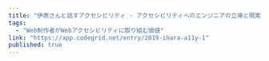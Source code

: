 ```yaml
---
title: "伊原さんと話すアクセシビリティ - アクセシビリティへのエンジニアの立場と現実 | CodeGrid"
tags:
  - "Web制作者がWebアクセシビリティに取り組む価値"
link: "https://app.codegrid.net/entry/2019-ihara-a11y-1"
published: true
---
```

